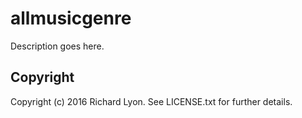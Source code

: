 # allmusicgenre

Description goes here.

## Copyright

Copyright (c) 2016 Richard Lyon. See LICENSE.txt for
further details.
